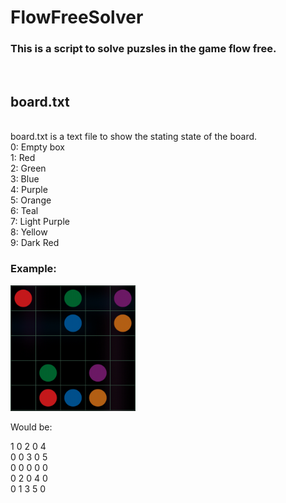 <h1>FlowFreeSolver</h1>
<h3>This is a script to solve puzsles in the game flow free.</h3>

<br><h2>board.txt</h2>
<br>board.txt is a text file to show the stating state of the board.
<br>0: Empty box 
<br>1: Red
<br>2: Green
<br>3: Blue
<br>4: Purple
<br>5: Orange
<br>6: Teal
<br>7: Light Purple
<br>8: Yellow
<br>9: Dark Red

<h3>Example:</h3>
<img src="exampleFlow.jpg" alt="exampleFlow" width="200"/>

Would be:

1 0 2 0 4
<br>0 0 3 0 5
<br>0 0 0 0 0
<br>0 2 0 4 0
<br>0 1 3 5 0

